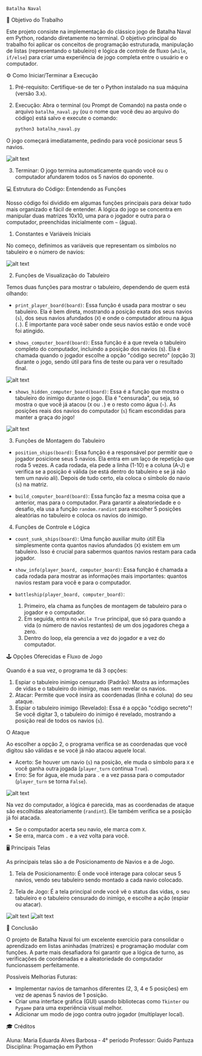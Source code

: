     Batalha Naval 

🎯 Objetivo do Trabalho

Este projeto consiste na implementação do clássico jogo de Batalha Naval em Python, rodando diretamente no terminal. O objetivo principal do trabalho foi aplicar os conceitos de programação estruturada, manipulação de listas (representando o tabuleiro) e lógica de controle de fluxo (`while`, `if/else`) para criar uma experiência de jogo completa entre o usuário e o computador.

⚙️ Como Iniciar/Terminar a Execução

1.  Pré-requisito: Certifique-se de ter o Python instalado na sua máquina (versão 3.x).
2.  Execução: Abra o terminal (ou Prompt de Comando) na pasta onde o arquivo `batalha_naval.py` (ou o nome que você deu ao arquivo do código) está salvo e execute o comando:

    ```bash
    python3 batalha_naval.py
    ```

O jogo começará imediatamente, pedindo para você posicionar seus 5 navios.

![alt text](image.png)

3.  Terminar: O jogo termina automaticamente quando você ou o computador afundarem todos os 5 navios do oponente.

💻 Estrutura do Código: Entendendo as Funções

Nosso código foi dividido em algumas funções principais para deixar tudo mais organizado e fácil de entender. A lógica do jogo se concentra em manipular duas matrizes 10x10, uma para o jogador e outra para o computador, preenchidas inicialmente com `~` (água).

 1. Constantes e Variáveis Iniciais

No começo, definimos as variáveis que representam os símbolos no tabuleiro e o número de navios:

![alt text](image-5.png)

 2. Funções de Visualização do Tabuleiro

Temos duas funções para mostrar o tabuleiro, dependendo de quem está olhando:

-   `print_player_board(board)`:
    Essa função é usada para mostrar o seu tabuleiro. Ela é bem direta, mostrando a posição exata dos seus navios (`s`), dos seus navios afundados (`X`) e onde o computador atirou na água (`.`). É importante para você saber onde seus navios estão e onde você foi atingido.

-   `shows_computer_board(board)`: Essa função é a que revela o tabuleiro completo do computador, incluindo a posição dos navios (s). Ela é chamada quando o jogador escolhe a opção "código secreto" (opção 3) durante o jogo, sendo útil para fins de teste ou para ver o resultado final.

![alt text](image-6.png)

-   `shows_hidden_computer_board(board)`:
    Essa é a função que mostra o tabuleiro do inimigo durante o jogo. Ela é "censurada", ou seja, só mostra o que você já atacou (`X` ou `.`) e o resto como água (`~`). As posições reais dos navios do computador (`s`) ficam escondidas para manter a graça do jogo!

![alt text](image-1.png)

 3. Funções de Montagem do Tabuleiro

-   `position_ships(board)`:
    Essa função é a responsável por permitir que o jogador posicione seus 5 navios. Ela entra em um laço de repetição que roda 5 vezes. A cada rodada, ela pede a linha (1-10) e a coluna (A-J) e verifica se a posição é válida (se está dentro do tabuleiro e se já não tem um navio ali). Depois de tudo certo, ela coloca o símbolo do navio (`s`) na matriz.

-   `build_computer_board(board)`:
    Essa função faz a mesma coisa que a anterior, mas para o computador. Para garantir a aleatoriedade e o desafio, ela usa a função `random.randint` para escolher 5 posições aleatórias no tabuleiro e coloca os navios do inimigo.

 4. Funções de Controle e Lógica

-   `count_sunk_ships(board)`:
    Uma função auxiliar muito útil! Ela simplesmente conta quantos navios afundados (`X`) existem em um tabuleiro. Isso é crucial para sabermos quantos navios restam para cada jogador.

-   `show_info(player_board, computer_board)`:
    Essa função é chamada a cada rodada para mostrar as informações mais importantes: quantos navios restam para você e para o computador.

-   `battleship(player_board, computer_board)`:
    
    1.  Primeiro, ela chama as funções de montagem de tabuleiro para o jogador e o computador.
    2.  Em seguida, entra no `while True` principal, que só para quando a vida (o número de navios restantes) de um dos jogadores chega a zero.
    3.  Dentro do loop, ela gerencia a vez do jogador e a vez do computador.

🕹️ Opções Oferecidas e Fluxo de Jogo

Quando é a sua vez, o programa te dá 3 opções:

1.  Espiar o tabuleiro inimigo censurado (Padrão): Mostra as informações de vidas e o tabuleiro do inimigo, mas sem revelar os navios.
2.  Atacar: Permite que você insira as coordenadas (linha e coluna) do seu ataque.
3.  Espiar o tabuleiro inimigo (Revelado): Essa é a opção "código secreto"! Se você digitar 3, o tabuleiro do inimigo é revelado, mostrando a posição real de todos os navios (`s`). 

 O Ataque

Ao escolher a opção 2, o programa verifica se as coordenadas que você digitou são válidas e se você já não atacou aquele local.

-   Acerto: Se houver um navio (`s`) na posição, ele muda o símbolo para `X` e você ganha outra jogada (`player_turn` continua `True`).
-   Erro: Se for água, ele muda para `.` e a vez passa para o computador (`player_turn` se torna `False`).

![alt text](image-2.png)

Na vez do computador, a lógica é parecida, mas as coordenadas de ataque são escolhidas aleatoriamente (`randint`). Ele também verifica se a posição já foi atacada.

-   Se o computador acerta seu navio, ele marca com `X`.
-   Se erra, marca com `.` e a vez volta para você.

🖥️ Principais Telas

As principais telas são a de Posicionamento de Navios e a de Jogo.

1.  Tela de Posicionamento: É onde você interage para colocar seus 5 navios, vendo seu tabuleiro sendo montado a cada navio colocado.

2.  Tela de Jogo: É a tela principal onde você vê o status das vidas, o seu tabuleiro e o tabuleiro censurado do inimigo, e escolhe a ação (espiar ou atacar).

![alt text](image-3.png)
![alt text](image-4.png)

📝 Conclusão

O projeto de Batalha Naval foi um excelente exercício para consolidar o aprendizado em listas aninhadas (matrizes) e programação modular com funções. A parte mais desafiadora foi garantir que a lógica de turno, as verificações de coordenadas e a aleatoriedade do computador funcionassem perfeitamente.

Possíveis Melhorias Futuras:

-   Implementar navios de tamanhos diferentes (2, 3, 4 e 5 posições) em vez de apenas 5 navios de 1 posição.
-   Criar uma interface gráfica (GUI) usando bibliotecas como `Tkinter` ou `Pygame` para uma experiência visual melhor.
-   Adicionar um modo de jogo contra outro jogador (multiplayer local).

🎓 Créditos

Aluna: Maria Eduarda Alves Barbosa - 4° período
Professor: Guido Pantuza 
Disciplina: Progamaçâo em Python

